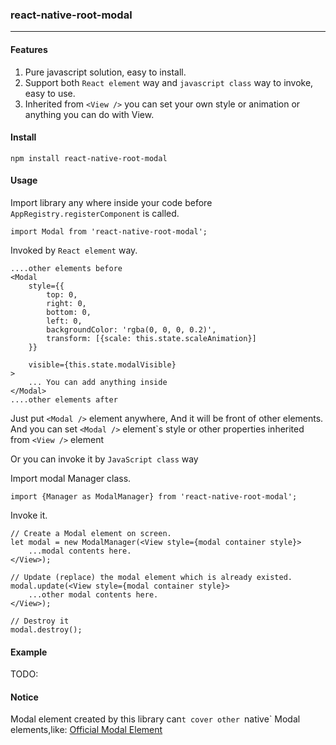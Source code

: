 ### react-native-root-modal

------------------------

#### Features
1. Pure javascript solution, easy to install.
2. Support both `React element` way and `javascript class` way to invoke, easy to use.
3. Inherited from `<View />` you can set your own style or animation or anything you can do with View.

#### Install

`npm install react-native-root-modal`

#### Usage

Import library any where inside your code before `AppRegistry.registerComponent` is called.

```
import Modal from 'react-native-root-modal';
```

Invoked by `React element` way.

```
....other elements before
<Modal
    style={{
        top: 0,
        right: 0,
        bottom: 0,
        left: 0,
        backgroundColor: 'rgba(0, 0, 0, 0.2)',
        transform: [{scale: this.state.scaleAnimation}]
    }}

    visible={this.state.modalVisible}
>
    ... You can add anything inside
</Modal>
....other elements after

```

Just put `<Modal />` element anywhere, And it will be front of other elements.
And you can set `<Modal />` element\`s style or other properties inherited from `<View />` element


Or you can invoke it by `JavaScript class` way

Import modal Manager class.
```
import {Manager as ModalManager} from 'react-native-root-modal';

```

Invoke it.
```
// Create a Modal element on screen.
let modal = new ModalManager(<View style={modal container style}>
    ...modal contents here.
</View>);

// Update (replace) the modal element which is already existed.
modal.update(<View style={modal container style}>
    ...other modal contents here.
</View>);

// Destroy it
modal.destroy();
```

#### Example
TODO:

#### Notice

Modal element created by this library can`t cover other `native` Modal elements,like: [Official Modal Element](http://facebook.github.io/react-native/docs/modal.html#content)
